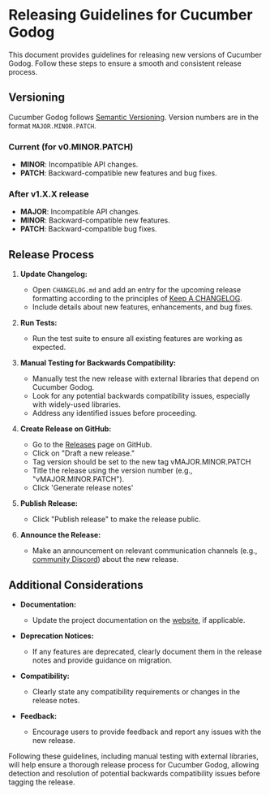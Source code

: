 # Releasing Guidelines for Cucumber Godog

This document provides guidelines for releasing new versions of Cucumber Godog. Follow these steps to ensure a smooth and consistent release process.

## Versioning

Cucumber Godog follows [Semantic Versioning]. Version numbers are in the format `MAJOR.MINOR.PATCH`.

### Current (for v0.MINOR.PATCH)

- **MINOR**: Incompatible API changes.
- **PATCH**: Backward-compatible new features and bug fixes.

### After v1.X.X release

- **MAJOR**: Incompatible API changes.
- **MINOR**: Backward-compatible new features.
- **PATCH**: Backward-compatible bug fixes.

## Release Process

1. **Update Changelog:**
    - Open `CHANGELOG.md` and add an entry for the upcoming release formatting according to the principles of [Keep A CHANGELOG].
    - Include details about new features, enhancements, and bug fixes.

2. **Run Tests:**
    - Run the test suite to ensure all existing features are working as expected.

3. **Manual Testing for Backwards Compatibility:**
    - Manually test the new release with external libraries that depend on Cucumber Godog.
    - Look for any potential backwards compatibility issues, especially with widely-used libraries.
    - Address any identified issues before proceeding.

4. **Create Release on GitHub:**
    - Go to the [Releases] page on GitHub.
    - Click on "Draft a new release."
    - Tag version should be set to the new tag vMAJOR.MINOR.PATCH
    - Title the release using the version number (e.g., "vMAJOR.MINOR.PATCH").
    - Click 'Generate release notes'

5. **Publish Release:**
    - Click "Publish release" to make the release public.

6. **Announce the Release:**
    - Make an announcement on relevant communication channels (e.g., [community Discord]) about the new release.

## Additional Considerations

- **Documentation:**
    - Update the project documentation on the [website], if applicable.

- **Deprecation Notices:**
    - If any features are deprecated, clearly document them in the release notes and provide guidance on migration.

- **Compatibility:**
    - Clearly state any compatibility requirements or changes in the release notes.

- **Feedback:**
    - Encourage users to provide feedback and report any issues with the new release.

Following these guidelines, including manual testing with external libraries, will help ensure a thorough release process for Cucumber Godog, allowing detection and resolution of potential backwards compatibility issues before tagging the release.

[community Discord]: https://cucumber.io/community#discord
[website]: https://cucumber.github.io/godog/
[Releases]: https://github.com/cucumber/godog/releases
[Semantic Versioning]: http://semver.org
[Keep A CHANGELOG]: http://keepachangelog.com